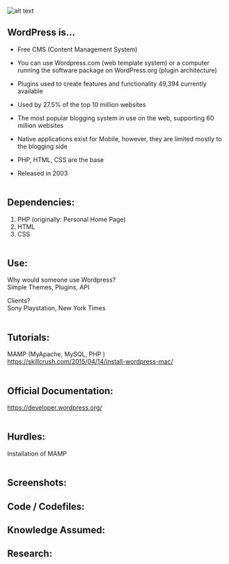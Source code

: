 ![alt text](https://github.com/Brian60657/wordpress/blob/master/2000px-WordPress_logo.svg.png)  

## WordPress is...

- Free CMS (Content Management System)<br>

- You can use Wordpress.com (web template system) or a computer running the software package on WordPress.org (plugin architecture)<br>

- Plugins used to create features and functionality 49,394 currently available<br>

- Used by 27.5% of the top 10 million websites<br>

- The most popular blogging system in use on the web, supporting 60 million websites<br>

- Native applications exist for Mobile, however, they are limited mostly to the blogging side<br>

- PHP, HTML, CSS are the base<br>

- Released in 2003<br><br>


## Dependencies:

1. PHP (originally: Personal Home Page)<br>
2. HTML<br>
3. CSS<br><br>


## Use:

Why would someone use Wordpress?<br>
Simple Themes, Plugins, API<br>

Clients?<br>
Sony Playstation, New York Times<br><br>


## Tutorials:

MAMP (MyApache, MySQL, PHP )<br>
https://skillcrush.com/2015/04/14/install-wordpress-mac/<br><br>


## Official Documentation:

https://developer.wordpress.org/<br><br>

## Hurdles:

Installation of MAMP<br><br>


## Screenshots:

## Code / Codefiles:

## Knowledge Assumed:

## Research:
